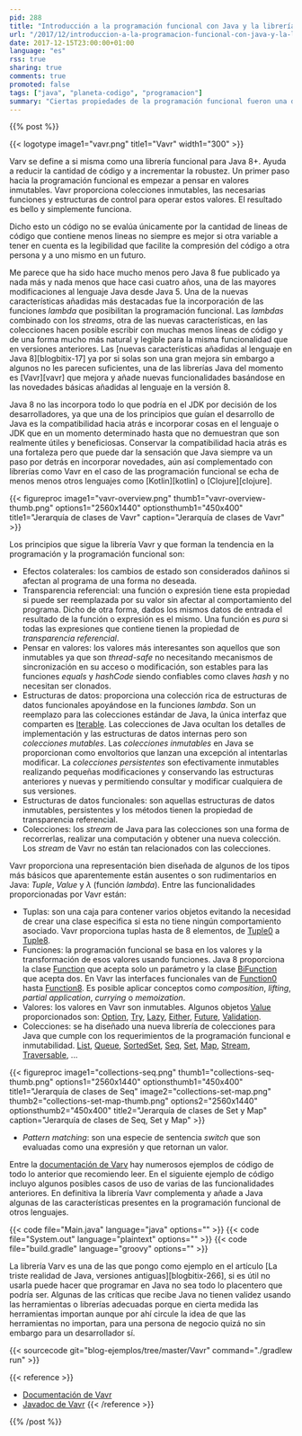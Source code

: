 ```yaml
---
pid: 288
title: "Introducción a la programación funcional con Java y la librería Vavr"
url: "/2017/12/introduccion-a-la-programacion-funcional-con-java-y-la-libreria-vavr/"
date: 2017-12-15T23:00:00+01:00
language: "es"
rss: true
sharing: true
comments: true
promoted: false
tags: ["java", "planeta-codigo", "programacion"]
summary: "Ciertas propiedades de la programación funcional fueron una de las características más destacadas añadidas a Java 8. La librería Javaslang y más tarde renombrada a Vavr basándose en estas nueva características añade algunas otras que no están incluidas en el propio JDK y están presentes en otros lenguajes más recientes y con programación funcional desde sus inicios. En esta breve introducción a la librería Vavr comentaré cuales son las propiedades que proporciona para simplificar algunas aspectos de la tarea de programación."
---
```


{{% post %}}

{{< logotype image1="vavr.png" title1="Vavr" width1="300" >}}

Varv se define a si misma como una librería funcional para Java 8+. Ayuda a reducir la cantidad de código y a incrementar la robustez. Un primer paso hacia la programación funcional es empezar a pensar en valores inmutables. Vavr proporciona colecciones inmutables, las necesarias funciones y estructuras de control para operar estos valores. El resultado es bello y simplemente funciona.

Dicho esto un código no se evalúa únicamente por la cantidad de lineas de código que contiene menos lineas no siempre es mejor si otra variable a tener en cuenta es la legibilidad que facilite la compresión del código a otra persona y a uno mismo en un futuro.

Me parece que ha sido hace mucho menos pero Java 8 fue publicado ya nada más y nada menos que hace casi cuatro años, una de las mayores modificaciones al lenguaje Java desde Java 5. Una de la nuevas características añadidas más destacadas fue la incorporación de las funciones _lambda_ que posibilitan la programación funcional. Las _lambdas_ combinado con los _streams_, otra de las nuevas características, en las colecciones hacen posible escribir con muchas menos líneas de código y de una forma mucho más natural y legible para la misma funcionalidad que en versiones anteriores. Las [nuevas características añadidas al lenguaje en Java 8][blogbitix-17] ya por si solas son una gran mejora sin embargo a algunos no les parecen suficientes, una de las librerías Java del momento es [Vavr][vavr] que mejora y añade nuevas funcionalidades basándose en las novedades básicas añadidas al lenguaje en la versión 8.

Java 8 no las incorpora todo lo que podría en el JDK por decisión de los desarrolladores, ya que una de los principios que guían el desarrollo de Java es la compatibilidad hacia atrás e incorporar cosas en el lenguaje o JDK que en un momento determinado hasta que no demuestran que son realmente útiles y beneficiosas. Conservar la compatibilidad hacia atrás es una fortaleza pero que puede dar la sensación que Java siempre va un paso por detrás en incorporar novedades, aún así complementado con librerías como Vavr en el caso de las programación funcional se echa de menos menos otros lenguajes como [Kotlin][kotlin] o [Clojure][clojure].

{{< figureproc
    image1="vavr-overview.png" thumb1="vavr-overview-thumb.png" options1="2560x1440" optionsthumb1="450x400" title1="Jerarquía de clases de Vavr"
    caption="Jerarquía de clases de Vavr" >}}

Los principios que sigue la librería Vavr y que forman la tendencia en la programación y la programación funcional son:

* Efectos colaterales: los cambios de estado son considerados dañinos si afectan al programa de una forma no deseada.
* Transparencia referencial: una función o expresión tiene esta propiedad si puede ser reemplazada por su valor sin afectar al comportamiento del programa. Dicho de otra forma, dados los mismos datos de entrada el resultado de la función o expresión es el mismo. Una función es _pura_ si todas las expresiones que contiene tienen la propiedad de _transparencia referencial_.
* Pensar en valores: los valores más interesantes son aquellos que son inmutables ya que son _thread-safe_ no necesitando mecanismos de sincronización en su acceso o modificación, son estables para las funciones _equals_ y _hashCode_ siendo confiables como claves _hash_ y no necesitan ser clonados.
* Estructuras de datos: proporciona una colección rica de estructuras de datos funcionales apoyándose en la funciones _lambda_. Son un reemplazo para las colecciones estándar de Java, la única interfaz que comparten es [Iterable](https://docs.oracle.com/javase/9/docs/api/java/lang/Iterable.html). Las colecciones de Java ocultan los detalles de implementación y las estructuras de datos internas pero son _colecciones mutables_. Las _colecciones inmutables_ en Java se proporcionan como envoltorios que lanzan una excepción al intentarlas modificar. La _colecciones persistentes_ son efectivamente inmutables realizando pequeñas modificaciones y conservando las estructuras anteriores y nuevas y permitiendo consultar y modificar cualquiera de sus versiones.
* Estructuras de datos funcionales: son aquellas estructuras de datos inmutables, persistentes y los métodos tienen la propiedad de transparencia referencial.
* Colecciones: los _stream_ de Java para las colecciones son una forma de recorrerlas, realizar una computación y obtener una nueva colección. Los _stream_ de Vavr no están tan relacionados con las colecciones.

Vavr proporciona una representación bien diseñada de algunos de los tipos más básicos que aparentemente están ausentes o son rudimentarios en Java: _Tuple_, _Value_ y _λ_ (función _lambda_). Entre las funcionalidades proporcionadas por Vavr están:

* Tuplas: son una caja para contener varios objetos evitando la necesidad de crear una clase especifica si esta no tiene ningún comportamiento asociado. Vavr proporciona tuplas hasta de 8 elementos, de [Tuple0](http://static.javadoc.io/io.vavr/vavr/0.9.2/io/vavr/Tuple0.html) a [Tuple8](http://static.javadoc.io/io.vavr/vavr/0.9.2/io/vavr/Tuple8.html).
* Funciones: la programación funcional se basa en los valores y la transformación de esos valores usando funciones. Java 8 proporciona la clase [Function](https://docs.oracle.com/javase/9/docs/api/java/util/function/package-summary.html) que acepta solo un parámetro y la clase [BiFunction](https://docs.oracle.com/javase/9/docs/api/java/util/function/package-summary.html) que acepta dos. En Vavr las interfaces funcionales van de [Function0](http://static.javadoc.io/io.vavr/vavr/0.9.2/io/vavr/Function0.html) hasta [Function8](http://static.javadoc.io/io.vavr/vavr/0.9.2/io/vavr/Function8.html). Es posible aplicar conceptos como _composition_, _lifting_, _partial application_, _currying_ o _memoization_.
* Valores: los valores en Vavr son inmutables. Algunos objetos [Value](http://static.javadoc.io/io.vavr/vavr/0.9.2/io/vavr/Value.html) proporcionados son: [Option](http://static.javadoc.io/io.vavr/vavr/0.9.2/io/vavr/control/Option.html), [Try](http://static.javadoc.io/io.vavr/vavr/0.9.2/io/vavr/control/Try.html), [Lazy](http://static.javadoc.io/io.vavr/vavr/0.9.2/io/vavr/Lazy.html), [Either](http://static.javadoc.io/io.vavr/vavr/0.9.2/io/vavr/control/Either.html), [Future](http://static.javadoc.io/io.vavr/vavr/0.9.2/io/vavr/concurrent/Future.html), [Validation](http://static.javadoc.io/io.vavr/vavr/0.9.2/io/vavr/control/Validation.html).
* Colecciones: se ha diseñado una nueva librería de colecciones para Java que cumple con los requerimientos de la programación funcional e inmutabilidad. [List](http://static.javadoc.io/io.vavr/vavr/0.9.2/io/vavr/collection/List.html), [Queue](http://static.javadoc.io/io.vavr/vavr/0.9.2/io/vavr/collection/Queue.html), [SortedSet](http://static.javadoc.io/io.vavr/vavr/0.9.2/io/vavr/collection/SortedSet.html), [Seq](http://static.javadoc.io/io.vavr/vavr/0.9.2/io/vavr/collection/Seq.html), [Set](http://static.javadoc.io/io.vavr/vavr/0.9.2/io/vavr/collection/Set.html), [Map](http://static.javadoc.io/io.vavr/vavr/0.9.2/io/vavr/collection/Map.html), [Stream](http://static.javadoc.io/io.vavr/vavr/0.9.2/io/vavr/collection/Stream.html), [Traversable](http://static.javadoc.io/io.vavr/vavr/0.9.2/io/vavr/collection/Traversable.html), ...

{{< figureproc
    image1="collections-seq.png" thumb1="collections-seq-thumb.png" options1="2560x1440" optionsthumb1="450x400" title1="Jerarquía de clases de Seq"
    image2="collections-set-map.png" thumb2="collections-set-map-thumb.png" options2="2560x1440" optionsthumb2="450x400" title2="Jerarquía de clases de Set y Map"
    caption="Jerarquía de clases de Seq, Set y Map" >}}

* _Pattern matching_: son una especie de sentencia _switch_ que son evaluadas como una expresión y que retornan un valor.

Entre la [documentación de Varv](http://www.vavr.io/vavr-docs) hay numerosos ejemplos de código de todo lo anterior que recomiendo leer. En el siguiente ejemplo de código incluyo algunos posibles casos de uso de varias de las funcionalidades anteriores. En definitiva la librería Vavr complementa y añade a Java algunas de las características presentes en la programación funcional de otros lenguajes.

{{< code file="Main.java" language="java" options="" >}}
{{< code file="System.out" language="plaintext" options="" >}}
{{< code file="build.gradle" language="groovy" options="" >}}

La librería Varv es una de las que pongo como ejemplo en el artículo [La triste realidad de Java, versiones antiguas][blogbitix-266], si es útil no usarla puede hacer que programar en Java no sea todo lo placentero que podría ser. Algunas de las críticas que recibe Java no tienen validez usando las herramientas o librerías adecuadas porque en cierta medida las herramientas importan aunque por ahí circule la idea de que las herramientas no importan, para una persona de negocio quizá no sin embargo para un desarrollador sí.

{{< sourcecode git="blog-ejemplos/tree/master/Vavr" command="./gradlew run" >}}

{{< reference >}}
* [Documentación de Vavr](http://docs.vavr.io/)
* [Javadoc de Vavr](http://www.javadoc.io/doc/io.vavr/vavr)
{{< /reference >}}

{{% /post %}}
